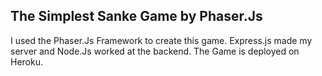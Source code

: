 ## The Simplest Sanke Game by Phaser.Js

I used the Phaser.Js Framework to create this game. Express.js made my server and Node.Js worked at the backend. The Game is deployed on Heroku. 
